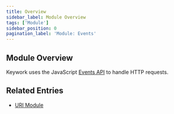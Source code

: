 ```yaml
---
title: Overview
sidebar_label: Module Overview
tags: ['Module']
sidebar_position: 0
pagination_label: 'Module: Events'
---
```


## Module Overview

Keywork uses the JavaScript [Events API](https://developer.mozilla.org/en-US/docs/Web/API/Event)
to handle HTTP requests.

## Related Entries

- [URI Module](/modules/router)
